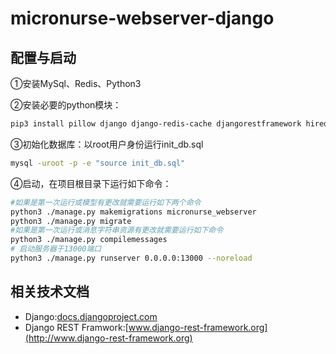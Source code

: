 # micronurse-webserver-django

## 配置与启动

①安装MySql、Redis、Python3

②安装必要的python模块：

```bash
pip3 install pillow django django-redis-cache djangorestframework hiredis mysqlclient paho-mqtt
```

③初始化数据库：以root用户身份运行init_db.sql

```bash
mysql -uroot -p -e "source init_db.sql"
```

④启动，在项目根目录下运行如下命令：

```bash
#如果是第一次运行或模型有更改就需要运行如下两个命令
python3 ./manage.py makemigrations micronurse_webserver
python3 ./manage.py migrate
#如果是第一次运行或消息字符串资源有更改就需要运行如下命令
python3 ./manage.py compilemessages
# 启动服务器于13000端口
python3 ./manage.py runserver 0.0.0.0:13000 --noreload
```

## 相关技术文档
+ Django:[docs.djangoproject.com](https://docs.djangoproject.com) 
+ Django REST Framwork:[www.django-rest-framework.org](http://www.django-rest-framework.org) 